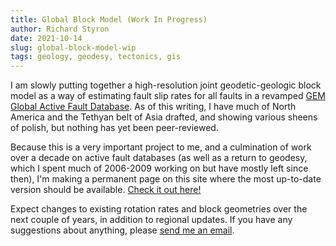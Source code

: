 ```yaml
---
title: Global Block Model (Work In Progress)
author: Richard Styron
date: 2021-10-14
slug: global-block-model-wip
tags: geology, geodesy, tectonics, gis
---
```


I am slowly putting together a high-resolution joint geodetic-geologic block 
model as a way of estimating fault slip rates for all faults in a revamped [GEM 
Global Active Fault Database][gafdb]. As of this writing, I have much of North 
America and the Tethyan belt of Asia drafted, and showing various sheens of 
polish, but nothing has yet been peer-reviewed.  

Because this is a very important project to me, and a culmination of work over 
a decade on active fault databases (as well as a return to geodesy, which I 
spent much of 2006-2009 working on but have mostly left since then), I'm making 
a permanent page on this site where the most up-to-date version should be 
available.  [Check it out here!](/global-block-model/)

Expect changes to existing rotation rates and block geometries over the next 
couple of years, in addition to regional updates.  If you have any suggestions 
about anything, please [send me an email](mailto:richard.h.styron@gmail.com).

[gafdb]: https://github.com/GEMScienceTools/gem-global-active-faults
